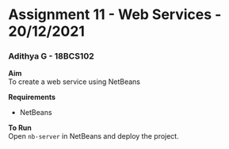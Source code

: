 # Assignment 11 - Web Services - 20/12/2021

### Adithya G - 18BCS102

**Aim**<br />
To create a web service using NetBeans

**Requirements**

- NetBeans

**To Run**<br />
Open `nb-server` in NetBeans and deploy the project.
